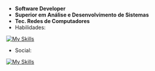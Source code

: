 - <strong> Software Developer </strong>
- <strong>Superior em Análise e Desenvolvimento de Sistemas</strong>
- <strong>Tec. Redes de Computadores</strong> 
- Habilidades:

[![My Skills](https://skillicons.dev/icons?i=cs,dotnet,react,html,css,js,bootstrap,php,mysql)](https://skillicons.dev)

- Social:

[![My Skills](https://skillicons.dev/icons?i=linkedin)](https://www.linkedin.com/in/gabriel-pacifico)
